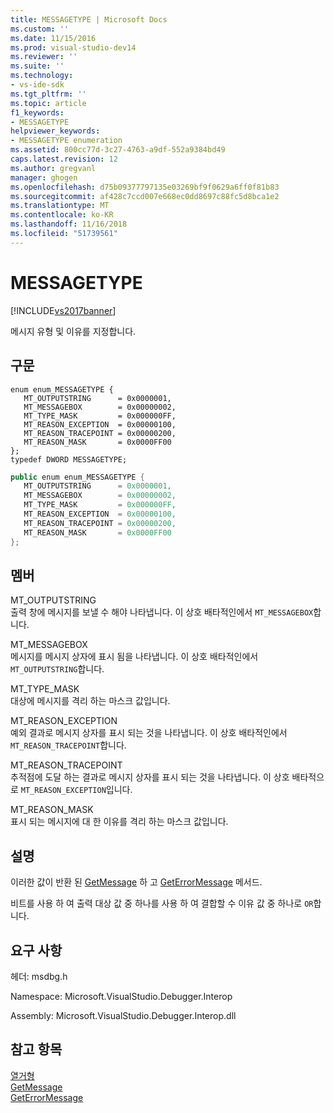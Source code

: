 ```yaml
---
title: MESSAGETYPE | Microsoft Docs
ms.custom: ''
ms.date: 11/15/2016
ms.prod: visual-studio-dev14
ms.reviewer: ''
ms.suite: ''
ms.technology:
- vs-ide-sdk
ms.tgt_pltfrm: ''
ms.topic: article
f1_keywords:
- MESSAGETYPE
helpviewer_keywords:
- MESSAGETYPE enumeration
ms.assetid: 800cc77d-3c27-4763-a9df-552a9384bd49
caps.latest.revision: 12
ms.author: gregvanl
manager: ghogen
ms.openlocfilehash: d75b09377797135e03269bf9f0629a6ff0f81b83
ms.sourcegitcommit: af428c7ccd007e668ec0dd8697c88fc5d8bca1e2
ms.translationtype: MT
ms.contentlocale: ko-KR
ms.lasthandoff: 11/16/2018
ms.locfileid: "51739561"
---
```

# <a name="messagetype"></a>MESSAGETYPE
[!INCLUDE[vs2017banner](../../../includes/vs2017banner.md)]

메시지 유형 및 이유를 지정합니다.  
  
## <a name="syntax"></a>구문  
  
```cpp#  
enum enum_MESSAGETYPE {   
   MT_OUTPUTSTRING      = 0x0000001,  
   MT_MESSAGEBOX        = 0x00000002,  
   MT_TYPE_MASK         = 0x000000FF,  
   MT_REASON_EXCEPTION  = 0x00000100,  
   MT_REASON_TRACEPOINT = 0x00000200,  
   MT_REASON_MASK       = 0x0000FF00  
};  
typedef DWORD MESSAGETYPE;  
```  
  
```csharp  
public enum enum_MESSAGETYPE {   
   MT_OUTPUTSTRING      = 0x0000001,  
   MT_MESSAGEBOX        = 0x00000002,  
   MT_TYPE_MASK         = 0x000000FF,  
   MT_REASON_EXCEPTION  = 0x00000100,  
   MT_REASON_TRACEPOINT = 0x00000200,  
   MT_REASON_MASK       = 0x0000FF00  
};  
```  
  
## <a name="members"></a>멤버  
 MT_OUTPUTSTRING  
 출력 창에 메시지를 보낼 수 해야 나타냅니다. 이 상호 배타적인에서 `MT_MESSAGEBOX`합니다.  
  
 MT_MESSAGEBOX  
 메시지를 메시지 상자에 표시 됨을 나타냅니다. 이 상호 배타적인에서 `MT_OUTPUTSTRING`합니다.  
  
 MT_TYPE_MASK  
 대상에 메시지를 격리 하는 마스크 값입니다.  
  
 MT_REASON_EXCEPTION  
 예외 결과로 메시지 상자를 표시 되는 것을 나타냅니다. 이 상호 배타적인에서 `MT_REASON_TRACEPOINT`합니다.  
  
 MT_REASON_TRACEPOINT  
 추적점에 도달 하는 결과로 메시지 상자를 표시 되는 것을 나타냅니다. 이 상호 배타적으로 `MT_REASON_EXCEPTION`입니다.  
  
 MT_REASON_MASK  
 표시 되는 메시지에 대 한 이유를 격리 하는 마스크 값입니다.  
  
## <a name="remarks"></a>설명  
 이러한 값이 반환 된 [GetMessage](../../../extensibility/debugger/reference/idebugmessageevent2-getmessage.md) 하 고 [GetErrorMessage](../../../extensibility/debugger/reference/idebugerrorevent2-geterrormessage.md) 메서드.  
  
 비트를 사용 하 여 출력 대상 값 중 하나를 사용 하 여 결합할 수 이유 값 중 하나로 `OR`합니다.  
  
## <a name="requirements"></a>요구 사항  
 헤더: msdbg.h  
  
 Namespace: Microsoft.VisualStudio.Debugger.Interop  
  
 Assembly: Microsoft.VisualStudio.Debugger.Interop.dll  
  
## <a name="see-also"></a>참고 항목  
 [열거형](../../../extensibility/debugger/reference/enumerations-visual-studio-debugging.md)   
 [GetMessage](../../../extensibility/debugger/reference/idebugmessageevent2-getmessage.md)   
 [GetErrorMessage](../../../extensibility/debugger/reference/idebugerrorevent2-geterrormessage.md)


